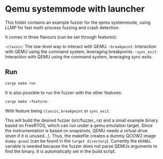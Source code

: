 # Qemu systemmode with launcher

This folder contains an example fuzzer for the qemu systemmode, using LLMP for fast multi-process fuzzing and crash detection.

It comes in three flavours (can be set through features):

-`classic`: The low-level way to interact with QEMU.
-`breakpoint`: Interaction with QEMU using the command system, leveraging breakpoints.
-`sync_exit`: Interaction with QEMU using the command system, leveraging sync exits.

## Run

```bash
cargo make run
```

It is also possible to run the fuzzer with the other features:

```bash
cargo make <feature>
```

With feature being `classic`, `breakpoint` or `sync_exit`.

This will build the desired fuzzer (src/fuzzer_<feature>.rs) and a small example binary based on FreeRTOS, which can run under a qemu emulation target.
Since the instrumentation is based on snapshots, QEMU needs a virtual drive (even if it is unused...).
Thus, the makefile creates a dummy QCOW2 image `dummy.qcow2` (can be found in the `target directory`).
Currently the ``KERNEL`` variable is needed because the fuzzer does not parse QEMUs arguments to find the binary.
It is automatically set in the build script.